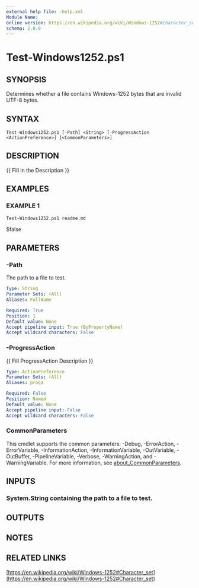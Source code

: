 ```yaml
---
external help file: -help.xml
Module Name:
online version: https://en.wikipedia.org/wiki/Windows-1252#Character_set
schema: 2.0.0
---
```


# Test-Windows1252.ps1

## SYNOPSIS
Determines whether a file contains Windows-1252 bytes that are invalid UTF-8 bytes.

## SYNTAX

```
Test-Windows1252.ps1 [-Path] <String> [-ProgressAction <ActionPreference>] [<CommonParameters>]
```

## DESCRIPTION
{{ Fill in the Description }}

## EXAMPLES

### EXAMPLE 1
```
Test-Windows1252.ps1 readme.md
```

$false

## PARAMETERS

### -Path
The path to a file to test.

```yaml
Type: String
Parameter Sets: (All)
Aliases: FullName

Required: True
Position: 1
Default value: None
Accept pipeline input: True (ByPropertyName)
Accept wildcard characters: False
```

### -ProgressAction
{{ Fill ProgressAction Description }}

```yaml
Type: ActionPreference
Parameter Sets: (All)
Aliases: proga

Required: False
Position: Named
Default value: None
Accept pipeline input: False
Accept wildcard characters: False
```

### CommonParameters
This cmdlet supports the common parameters: -Debug, -ErrorAction, -ErrorVariable, -InformationAction, -InformationVariable, -OutVariable, -OutBuffer, -PipelineVariable, -Verbose, -WarningAction, and -WarningVariable. For more information, see [about_CommonParameters](http://go.microsoft.com/fwlink/?LinkID=113216).

## INPUTS

### System.String containing the path to a file to test.
## OUTPUTS

## NOTES

## RELATED LINKS

[https://en.wikipedia.org/wiki/Windows-1252#Character_set](https://en.wikipedia.org/wiki/Windows-1252#Character_set)

